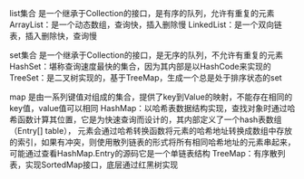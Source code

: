 list集合
是一个继承于Collection的接口，是有序的队列，允许有重复的元素
ArrayList：是一个动态数组，查询快，插入删除慢
LinkedList：是一个双向链表，插入删除快，查询慢

set集合
是一个继承于Collection的接口，是无序的队列，不允许有重复的元素
HashSet：堪称查询速度最快的集合，因为其内部是以HashCode来实现的
TreeSet：是二叉树实现的，基于TreeMap，生成一个总是处于排序状态的set

map
是由一系列键值对组成的集合，提供了key到Value的映射，不能存在相同的key值，value值可以相同
HashMap：以哈希表数据结构实现，查找对象时通过哈希函数计算其位置，它是为快速查询而设计的，其内部定义了一个hash表数组（Entry[] table），
元素会通过哈希转换函数将元素的哈希地址转换成数组中存放的索引，如果有冲突，则使用散列链表的形式将所有相同哈希地址的元素串起来，
可能通过查看HashMap.Entry的源码它是一个单链表结构
TreeMap：有序散列表，实现SortedMap接口，底层通过红黑树实现